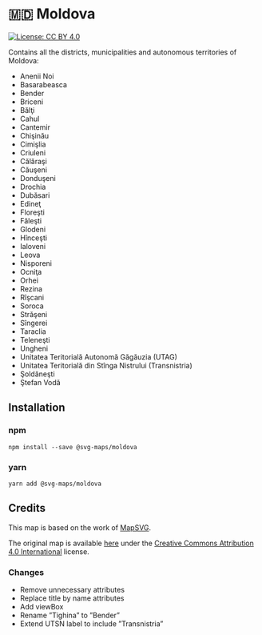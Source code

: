 # 🇲🇩 Moldova

[![License: CC BY 4.0](https://img.shields.io/badge/License-CC%20BY%204.0-blue.svg)](https://creativecommons.org/licenses/by/4.0/)

Contains all the districts, municipalities and autonomous territories of Moldova:

- Anenii Noi
- Basarabeasca
- Bender
- Briceni
- Bălţi
- Cahul
- Cantemir
- Chişinău
- Cimişlia
- Criuleni
- Călăraşi
- Căuşeni
- Donduşeni
- Drochia
- Dubăsari
- Edineţ
- Floreşti
- Făleşti
- Glodeni
- Hînceşti
- Ialoveni
- Leova
- Nisporeni
- Ocniţa
- Orhei
- Rezina
- Rîşcani
- Soroca
- Străşeni
- Sîngerei
- Taraclia
- Teleneşti
- Ungheni
- Unitatea Teritorială Autonomă Găgăuzia (UTAG)
- Unitatea Teritorială din Stînga Nistrului (Transnistria)
- Şoldăneşti
- Ştefan Vodă

## Installation

### npm

`npm install --save @svg-maps/moldova`

### yarn

`yarn add @svg-maps/moldova`

## Credits

This map is based on the work of [MapSVG](https://mapsvg.com).

The original map is available [here](https://mapsvg.com/maps/moldova) under the [Creative Commons Attribution 4.0 International](https://creativecommons.org/licenses/by/4.0/) license.

### Changes

* Remove unnecessary attributes
* Replace title by name attributes
* Add viewBox
* Rename ”Tighina” to ”Bender”
* Extend UTSN label to include ”Transnistria”
